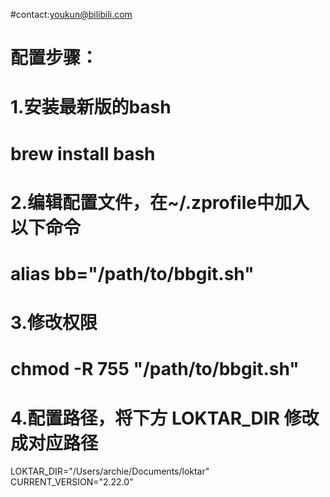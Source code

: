 #contact:youkun@bilibili.com
#
# 配置步骤：
# 1.安装最新版的bash
#  brew install bash
# 2.编辑配置文件，在~/.zprofile中加入以下命令
#  alias bb="/path/to/bbgit.sh"
# 3.修改权限
#  chmod -R 755 "/path/to/bbgit.sh"
# 4.配置路径，将下方 LOKTAR_DIR 修改成对应路径
LOKTAR_DIR="/Users/archie/Documents/loktar"
CURRENT_VERSION="2.22.0"
#
#
